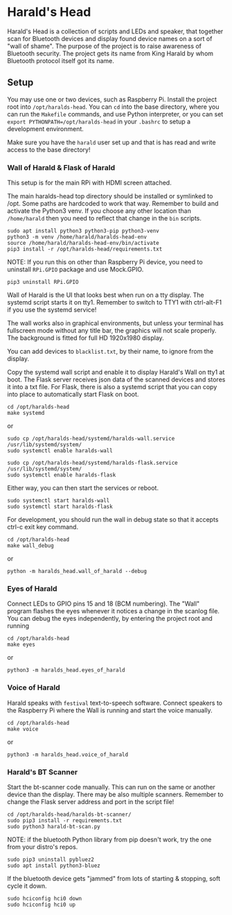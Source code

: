 Harald's Head
=============

Harald's Head is a collection of scripts and LEDs and speaker, that together scan for Bluetooth devices and display
found device names on a sort of "wall of shame". The purpose of the project is to raise awareness of Bluetooth security.
The project gets its name from King Harald by whom Bluetooth protocol itself got its name.

## Setup

You may use one or two devices, such as Raspberry Pi. Install the project root into `/opt/haralds-head`.
You can `cd` into the base directory, where you can run the `Makefile` commands, and use Python interpreter,
or you can set `export PYTHONPATH=/opt/haralds-head` in your `.bashrc` to setup a development environment.

Make sure you have the `harald` user set up and that is has read and write access to the base directory!


### Wall of Harald & Flask of Harald

This setup is for the main RPi with HDMI screen attached.

The main haralds-head top directory should be installed or symlinked to /opt. Some paths are hardcoded to work that way.
Remember to build and activate the Python3 venv. If you choose any other location than `/home/harald` then you
need to reflect that change in the `bin` scripts.

    sudo apt install python3 python3-pip python3-venv
    python3 -m venv /home/harald/haralds-head-env
    source /home/harald/haralds-head-env/bin/activate
    pip3 install -r /opt/haralds-head/requirements.txt

NOTE: If you run this on other than Raspberry Pi device, you need to uninstall `RPi.GPIO` package and use Mock.GPIO.

    pip3 uninstall RPi.GPIO


Wall of Harald is the UI that looks best when run on a tty display. The systemd script starts it on tty1.
Remember to switch to TTY1 with ctrl-alt-F1 if you use the systemd service!

The wall works also in graphical environments, but unless your terminal has fullscreen mode without any title bar,
the graphics will not scale properly. The background is fitted for full HD 1920x1980 display.

You can add devices to `blacklist.txt`, by their name, to ignore from the display.

Copy the systemd wall script and enable it to display Harald's Wall on tty1 at boot.
The Flask server receives json data of the scanned devices and stores it into a txt file.
For Flask, there is also a systemd script that you can copy into place to automatically start Flask on boot.

    cd /opt/haralds-head
    make systemd

or

    sudo cp /opt/haralds-head/systemd/haralds-wall.service /usr/lib/systemd/system/
    sudo systemctl enable haralds-wall

    sudo cp /opt/haralds-head/systemd/haralds-flask.service /usr/lib/systemd/system/
    sudo systemctl enable haralds-flask

Either way, you can then start the services or reboot.

    sudo systemctl start haralds-wall
    sudo systemctl start haralds-flask


For development, you should run the wall in debug state so that it accepts ctrl-c exit key command.

    cd /opt/haralds-head
    make wall_debug

or

    python -m haralds_head.wall_of_harald --debug


### Eyes of Harald

Connect LEDs to GPIO pins 15 and 18 (BCM numbering). The "Wall" program flashes the eyes whenever it notices a change in the scanlog file.
You can debug the eyes independently, by entering the project root and running

    cd /opt/haralds-head
    make eyes

or

    python3 -m haralds_head.eyes_of_harald


### Voice of Harald

Harald speaks with `festival` text-to-speech software. Connect speakers to the Raspberry Pi where the Wall is running
and start the voice manually.

    cd /opt/haralds-head
    make voice

or

    python3 -m haralds_head.voice_of_harald


### Harald's BT Scanner

Start the bt-scanner code manually. This can run on the same or another device than the display. There may be also multiple scanners.
Remember to change the Flask server address and port in the script file!

    cd /opt/haralds-head/haralds-bt-scanner/
    sudo pip3 install -r requirements.txt
    sudo python3 harald-bt-scan.py

NOTE: if the bluetooth Python library from pip doesn't work, try the one from your distro's repos.

    sudo pip3 uninstall pybluez2
    sudo apt install python3-bluez

If the bluetooth device gets "jammed" from lots of starting & stopping, soft cycle it down.

    sudo hciconfig hci0 down
    sudo hciconfig hci0 up

